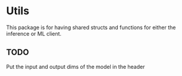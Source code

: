 
# Utils

This package is for having shared structs and functions for either the inference or ML client.

## TODO

Put the input and output dims of the model in the header

